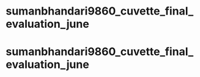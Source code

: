 # sumanbhandari9860_cuvette_final_evaluation_june
# sumanbhandari9860_cuvette_final_evaluation_june
